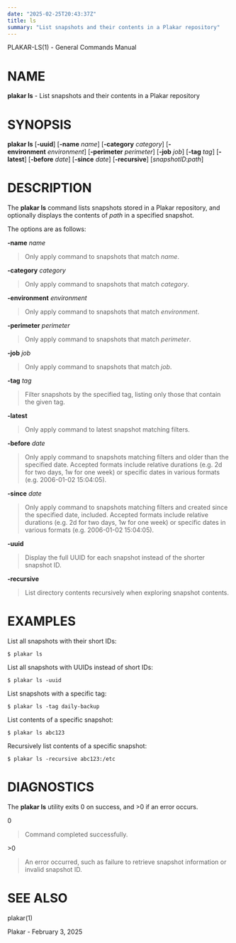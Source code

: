 ```yaml
---
date: "2025-02-25T20:43:37Z"
title: ls
summary: "List snapshots and their contents in a Plakar repository"
---
```

PLAKAR-LS(1) - General Commands Manual

# NAME

**plakar ls** - List snapshots and their contents in a Plakar repository

# SYNOPSIS

**plakar ls**
\[**-uuid**]
\[**-name**&nbsp;*name*]
\[**-category**&nbsp;*category*]
\[**-environment**&nbsp;*environment*]
\[**-perimeter**&nbsp;*perimeter*]
\[**-job**&nbsp;*job*]
\[**-tag**&nbsp;*tag*]
\[**-latest**]
\[**-before**&nbsp;*date*]
\[**-since**&nbsp;*date*]
\[**-recursive**]
\[*snapshotID*:*path*]

# DESCRIPTION

The
**plakar ls**
command lists snapshots stored in a Plakar repository, and optionally
displays the contents of
*path*
in a specified snapshot.

The options are as follows:

**-name** *name*

> Only apply command to snapshots that match
> *name*.

**-category** *category*

> Only apply command to snapshots that match
> *category*.

**-environment** *environment*

> Only apply command to snapshots that match
> *environment*.

**-perimeter** *perimeter*

> Only apply command to snapshots that match
> *perimeter*.

**-job** *job*

> Only apply command to snapshots that match
> *job*.

**-tag** *tag*

> Filter snapshots by the specified tag, listing only those that contain
> the given tag.

**-latest**

> Only apply command to latest snapshot matching filters.

**-before** *date*

> Only apply command to snapshots matching filters and older than the specified date.
> Accepted formats include relative durations
> (e.g. 2d for two days, 1w for one week)
> or specific dates in various formats
> (e.g. 2006-01-02 15:04:05).

**-since** *date*

> Only apply command to snapshots matching filters and created since the specified date, included.
> Accepted formats include relative durations
> (e.g. 2d for two days, 1w for one week)
> or specific dates in various formats
> (e.g. 2006-01-02 15:04:05).

**-uuid**

> Display the full UUID for each snapshot instead of the shorter
> snapshot ID.

**-recursive**

> List directory contents recursively when exploring snapshot contents.

# EXAMPLES

List all snapshots with their short IDs:

	$ plakar ls

List all snapshots with UUIDs instead of short IDs:

	$ plakar ls -uuid

List snapshots with a specific tag:

	$ plakar ls -tag daily-backup

List contents of a specific snapshot:

	$ plakar ls abc123

Recursively list contents of a specific snapshot:

	$ plakar ls -recursive abc123:/etc

# DIAGNOSTICS

The **plakar ls** utility exits&#160;0 on success, and&#160;&gt;0 if an error occurs.

0

> Command completed successfully.

&gt;0

> An error occurred, such as failure to retrieve snapshot information or
> invalid snapshot ID.

# SEE ALSO

plakar(1)

Plakar - February 3, 2025
